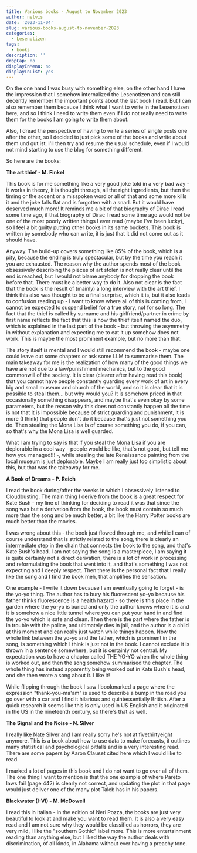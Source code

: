 ```yaml
---
title: Various books - August to November 2023
author: nelvis
date: '2023-11-04'
slug: various-books-august-to-november-2023
categories:
  - Lesenotizen
tags:
  - books
description: ''
dropCap: no
displayInMenu: no
displayInList: yes
---
```


On the one hand I was busy with something else, on the other hand I have the impression that I somehow internalized the Lesenotizen and can still decently remember the important points about the last book I read. But I can also remember them because I think what I want to write in the Lesenotizen here, and so I think I need to write them even if I do not really need to write them for the books I am going to write them about.

Also, I dread the perspective of having to write a series of single posts one after the other, so I decided to just pick some of the books and write about them und gut ist. I'll then try and resume the usual schedule, even if I would not mind starting to use the blog for something different.

So here are the books:

**The art thief - M. Finkel**

This book is for me something like a very good joke told in a very bad way - it works in theory, it is thought through, all the right ingredients, but then the timing or the accent or a misspoken word or all of that and some more kills it and the joke falls flat and is forgotten with a snarl. But it would have deserved much more! It reminds me a bit of that biography of Dirac I read some time ago, if that biography of Dirac I read some time ago would not be one of the most poorly written things I ever read (maybe I've been lucky), so I feel a bit guilty putting other books in its same buckets. This book is written by somebody who can write, it is just that it did not come out as it should have.

Anyway. The build-up covers something like 85% of the book, which is a pity, because the ending is truly spectacular, but by the time you reach it you are exhausted. The reason why the author spends most of the book obsessively describing the pieces of art stolen is not really clear until the end is reached, but I would not blame anybody for dropping the book before that. There must be a better way to do it. Also not clear is the fact that the book is the result of (mainly) a long interview with the art thief. I think this also was thought to be a final surprise, which it is, but it also leads to confusion reading up - I want to know where all of this is coming from, I cannot be expected to suspend belief for a true story, not for so long. The fact that the thief is called by surname and his girlfriend/partner in crime by first name reflects the fact that this is how the thief itself named the duo, which is explained in the last part of the book - but throwing the asymmetry in without explanation and expecting me to eat it up somehow does not work. This is maybe the most prominent example, but no more than that.

The story itself is mental and I would still recommend the book - maybe one could leave out some chapters or ask some LLM to summarise them. The main takeaway for me is the realization of how many of the good things we have are not due to a law/punishment mechanics, but to the good commonwill of the society. It is clear (clearer after having read this book) that you cannot have people constantly guarding every work of art in every big and small museum and church of the world, and so it is clear that it is possible to steal them... but why would you? It is somehow priced in that occasionally something disappears, and maybe that's even okay by some parameters, but the reason why this does not constantly happen all the time is not that it is impossible because of strict guarding and punishment, it is more (I think) that people don't do it because that's just not something you do. Then stealing the Mona Lisa is of course something you do, if you can, so that's why the Mona Lisa is well guarded.

What I am trying to say is that if you steal the Mona Lisa if you are deplorable in a cool way - people would be like, that's not good, but tell me how you managed!!! -, while stealing the late Renaissance painting from the local museum is just deplorable. Maybe I am really just too simplistic about this, but that was the takeaway for me.

**A Book of Dreams - P. Reich**

I read the book during/after the weeks in which I obsessively listened to Cloudbusting. The main thing I derive from the book is a great respect for Kate Bush - my line of thinking for deciding to read it was that since the song was but a derivation from the book, the book must contain so much more than the song and be much better, a bit like the Harry Potter books are much better than the movies.

I was wrong about this - the book just flowed through me, and while I can of course understand that is strictly related to the song, there is clearly an intermediate step in the chain that connects the book to the song, and that's Kate Bush's head. I am not saying the song is a masterpiece, I am saying it is quite certainly not a direct derivation, there is a lot of work in processing and reformulating the book that went into it, and that's something I was not expecting and I deeply respect. Then there is the personal fact that I really like the song and I find the book meh, that amplifies the sensation.

One example - I write it down because I am eventually going to forget - is the yo-yo thing. The author has to bury his fluorescent yo-yo because his father thinks fluorescence is a health hazard - so there is this place in the garden where the yo-yo is buried and only the author knows where it is and it is somehow a nice little tunnel where you can put your hand in and find the yo-yo which is safe and clean. Then there is the part where the father is in trouble with the police, and ultimately dies in jail, and the author is a child at this moment and can really just watch while things happen.
Now the whole link between the yo-yo and the father, which is prominent in the song, is something which I think is just not in the book. I cannot exclude it is thrown in a sentence somewhere, but it is certainly not central. My expectation was to have a chapter called THE YO-YO when the whole thing is worked out, and then the song somehow summarised the chapter. The whole thing has instead apparently being worked out in Kate Bush's head, and she then wrote a song about it. I like it!

While flipping through the book I saw I bookmarked a page where the expression "thank-you-ma'am" is used to describe a bump in the road you go over with a car and I find it hilarious and quintessentially British. After a quick research it seems like this is only used in US English and it originated in the US in the nineteenth century, so there's that as well.

**The Signal and the Noise - N. Silver**

I really like Nate Silver and I am really sorry he's not at fivethirtyeight anymore. This is a book about how to use data to make forecasts, it outlines many statistical and psychological pitfalls and is a very interesting read. There are some papers by Aaron Clauset cited here which I would like to read.

I marked a lot of pages in this book and I do not want to go over all of them. The one thing I want to mention is that the one example of where Pareto laws fail (page 442) is clearly not correct, and updating the plot in that page would just deliver one of the many plot Taleb has in his papers.

**Blackwater (I-VI) - M. McDowell**

I read this in Italian - in the edition of Neri Pozza, the books are just very beautiful to look at and make you want to read them. It is also a very easy read and I am not sure why they would be classified as horrors, they are very mild, I like the "southern Gothic" label more. This is more entertainment reading than anything else, but I liked the way the author deals with discrimination, of all kinds, in Alabama without ever having a preachy tone. 